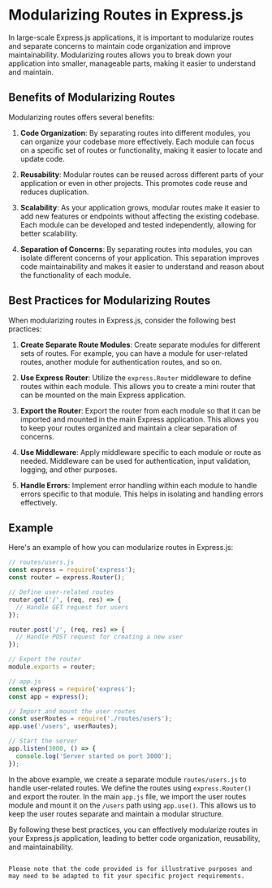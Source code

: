 # Modularizing Routes in Express.js

In large-scale Express.js applications, it is important to modularize routes and separate concerns to maintain code organization and improve maintainability. Modularizing routes allows you to break down your application into smaller, manageable parts, making it easier to understand and maintain.

## Benefits of Modularizing Routes

Modularizing routes offers several benefits:

1. **Code Organization**: By separating routes into different modules, you can organize your codebase more effectively. Each module can focus on a specific set of routes or functionality, making it easier to locate and update code.

2. **Reusability**: Modular routes can be reused across different parts of your application or even in other projects. This promotes code reuse and reduces duplication.

3. **Scalability**: As your application grows, modular routes make it easier to add new features or endpoints without affecting the existing codebase. Each module can be developed and tested independently, allowing for better scalability.

4. **Separation of Concerns**: By separating routes into modules, you can isolate different concerns of your application. This separation improves code maintainability and makes it easier to understand and reason about the functionality of each module.

## Best Practices for Modularizing Routes

When modularizing routes in Express.js, consider the following best practices:

1. **Create Separate Route Modules**: Create separate modules for different sets of routes. For example, you can have a module for user-related routes, another module for authentication routes, and so on.

2. **Use Express Router**: Utilize the `express.Router` middleware to define routes within each module. This allows you to create a mini router that can be mounted on the main Express application.

3. **Export the Router**: Export the router from each module so that it can be imported and mounted in the main Express application. This allows you to keep your routes organized and maintain a clear separation of concerns.

4. **Use Middleware**: Apply middleware specific to each module or route as needed. Middleware can be used for authentication, input validation, logging, and other purposes.

5. **Handle Errors**: Implement error handling within each module to handle errors specific to that module. This helps in isolating and handling errors effectively.

## Example

Here's an example of how you can modularize routes in Express.js:

```javascript
// routes/users.js
const express = require('express');
const router = express.Router();

// Define user-related routes
router.get('/', (req, res) => {
  // Handle GET request for users
});

router.post('/', (req, res) => {
  // Handle POST request for creating a new user
});

// Export the router
module.exports = router;
```

```javascript
// app.js
const express = require('express');
const app = express();

// Import and mount the user routes
const userRoutes = require('./routes/users');
app.use('/users', userRoutes);

// Start the server
app.listen(3000, () => {
  console.log('Server started on port 3000');
});
```

In the above example, we create a separate module `routes/users.js` to handle user-related routes. We define the routes using `express.Router()` and export the router. In the main `app.js` file, we import the user routes module and mount it on the `/users` path using `app.use()`. This allows us to keep the user routes separate and maintain a modular structure.

By following these best practices, you can effectively modularize routes in your Express.js application, leading to better code organization, reusability, and maintainability.
```

Please note that the code provided is for illustrative purposes and may need to be adapted to fit your specific project requirements.
